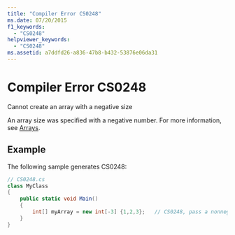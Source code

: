 ```yaml
---
title: "Compiler Error CS0248"
ms.date: 07/20/2015
f1_keywords: 
  - "CS0248"
helpviewer_keywords: 
  - "CS0248"
ms.assetid: a7ddfd26-a836-47b8-b432-53876e06da31
---
```

# Compiler Error CS0248
Cannot create an array with a negative size  
  
 An array size was specified with a negative number. For more information, see [Arrays](../../csharp/programming-guide/arrays/index.md).  
  
## Example  
 The following sample generates CS0248:  
  
```csharp  
// CS0248.cs  
class MyClass  
{  
    public static void Main()  
    {  
        int[] myArray = new int[-3] {1,2,3};   // CS0248, pass a nonnegative number  
    }  
}  
```
